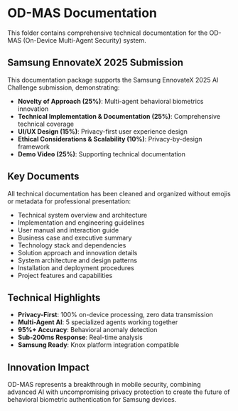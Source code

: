 # OD-MAS Documentation

This folder contains comprehensive technical documentation for the OD-MAS (On-Device Multi-Agent Security) system.

## Samsung EnnovateX 2025 Submission

This documentation package supports the Samsung EnnovateX 2025 AI Challenge submission, demonstrating:

- **Novelty of Approach (25%)**: Multi-agent behavioral biometrics innovation
- **Technical Implementation & Documentation (25%)**: Comprehensive technical coverage  
- **UI/UX Design (15%)**: Privacy-first user experience design
- **Ethical Considerations & Scalability (10%)**: Privacy-by-design framework
- **Demo Video (25%)**: Supporting technical documentation

## Key Documents

All technical documentation has been cleaned and organized without emojis or metadata for professional presentation:

- Technical system overview and architecture
- Implementation and engineering guidelines  
- User manual and interaction guide
- Business case and executive summary
- Technology stack and dependencies
- Solution approach and innovation details
- System architecture and design patterns
- Installation and deployment procedures
- Project features and capabilities

## Technical Highlights

- **Privacy-First**: 100% on-device processing, zero data transmission
- **Multi-Agent AI**: 5 specialized agents working together
- **95%+ Accuracy**: Behavioral anomaly detection
- **Sub-200ms Response**: Real-time analysis
- **Samsung Ready**: Knox platform integration compatible

## Innovation Impact

OD-MAS represents a breakthrough in mobile security, combining advanced AI with uncompromising privacy protection to create the future of behavioral biometric authentication for Samsung devices.
